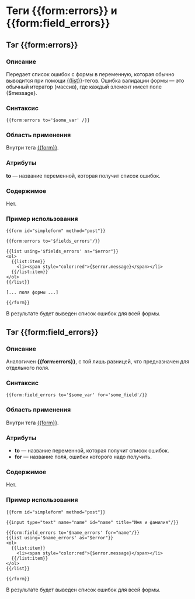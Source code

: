 # Теги {{form:errors}} и {{form:field_errors}}
## Тэг {{form:errors}}
### Описание
Передает список ошибок с формы в переменную, которая обычно выводится при помощи [{{list}}](../list_tags/list_tag.md)-тегов. Ошибка валидации формы — это обычный итератор (массив), где каждый элемент имеет поле {$message}.

### Синтаксис

    {{form:errors to='$some_var' /}}

### Область применения
Внутри тега [{{form}}](./form_tag.md).

### Атрибуты
**to** — название переменной, которая получит список ошибок.

### Содержимое
Нет.

### Пример использования

    {{form id="simpleform" method="post"}}
 
    {{form:errors to='$fields_errors'/}}
 
    {{list using='$fields_errors' as="$error"}}
    <ol>
      {{list:item}}
        <li><span style="color:red">{$error.message}</span></li>
      {{/list:item}}
    </ol>
    {{/list}}
 
    [... поля формы ...]
 
    {{/form}}

В результате будет выведен список ошибок для всей формы.

## Тэг {{form:field_errors}}
### Описание
Аналогичен **{{form:errors}}**, с той лишь разницей, что предназначен для отдельного поля.

### Синтаксис

    {{form:field_errors to='$some_var' for='some_field'/}}

### Область применения
Внутри тега [{{form}}](./form_tag.md).

### Атрибуты
* **to** — название переменной, которая получит список ошибок.
* **for** — название поля, ошибки которого надо получить.

### Содержимое
Нет.

### Пример использования

    {{form id="simpleform" method="post"}}
 
    {{input type="text" name="name" id="name" title="Имя и фамилия"/}}
 
    {{form:field_errors to='$name_errors' for="name"/}}
    {{list using='$name_errors' as="$error"}}
    <ol>
      {{list:item}}
        <li><span style="color:red">{$error.message}</span></li>
      {{/list:item}}
    </ol>
    {{/list}}
 
    {{/form}}

В результате будет выведен список ошибок для всей формы.
